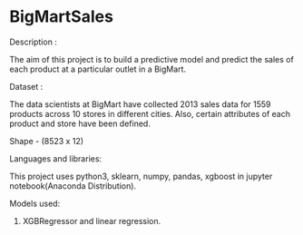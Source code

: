 # BigMartSales


Description :

The aim of this project is to build a predictive model and predict the sales of each product at a particular outlet in a BigMart.

Dataset :

The data scientists at BigMart have collected 2013 sales data for 1559 products across 10 stores in different cities. Also, certain attributes of each product and store have been defined.

Shape - (8523 x 12)

Languages and libraries:

This project uses python3, sklearn, numpy, pandas, xgboost in jupyter notebook(Anaconda Distribution).

Models used:
 
 1. XGBRegressor and linear regression.
